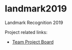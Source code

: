 # landmark2019
Landmark Recognition 2019

Project related links:
* [Team Project Board](https://github.com/users/omaerz/projects/1)
